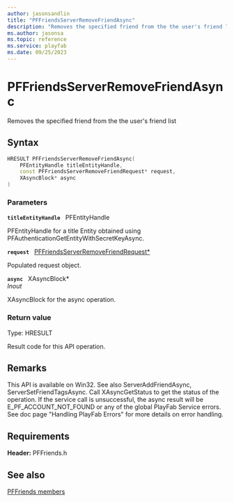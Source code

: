 ```yaml
---
author: jasonsandlin
title: "PFFriendsServerRemoveFriendAsync"
description: "Removes the specified friend from the the user's friend list"
ms.author: jasonsa
ms.topic: reference
ms.service: playfab
ms.date: 09/25/2023
---
```


# PFFriendsServerRemoveFriendAsync  

Removes the specified friend from the the user's friend list  

## Syntax  
  
```cpp
HRESULT PFFriendsServerRemoveFriendAsync(  
    PFEntityHandle titleEntityHandle,  
    const PFFriendsServerRemoveFriendRequest* request,  
    XAsyncBlock* async  
)  
```  
  
### Parameters  
  
**`titleEntityHandle`** &nbsp; PFEntityHandle  
  
PFEntityHandle for a title Entity obtained using PFAuthenticationGetEntityWithSecretKeyAsync.  
  
**`request`** &nbsp; [PFFriendsServerRemoveFriendRequest*](../../pffriendstypes/structs/pffriendsserverremovefriendrequest.md)  
  
Populated request object.  
  
**`async`** &nbsp; XAsyncBlock*  
*_Inout_*  
  
XAsyncBlock for the async operation.  
  
  
### Return value
Type: HRESULT
  
Result code for this API operation.
  
## Remarks  
  
This API is available on Win32. See also ServerAddFriendAsync, ServerSetFriendTagsAsync. Call XAsyncGetStatus to get the status of the operation. If the service call is unsuccessful, the async result will be E_PF_ACCOUNT_NOT_FOUND or any of the global PlayFab Service errors. See doc page "Handling PlayFab Errors" for more details on error handling.
  
## Requirements  
  
**Header:** PFFriends.h
  
## See also  
[PFFriends members](../pffriends_members.md)  

  
  
